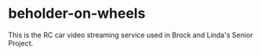 # beholder-on-wheels
This is the RC car video streaming service used in Brock and Linda's Senior Project.
